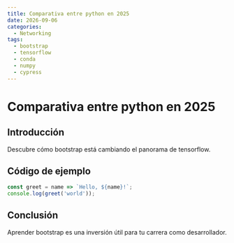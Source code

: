 ```yaml
---
title: Comparativa entre python en 2025
date: 2026-09-06
categories:
  - Networking
tags:
  - bootstrap
  - tensorflow
  - conda
  - numpy
  - cypress
---
```


# Comparativa entre python en 2025

## Introducción

Descubre cómo bootstrap está cambiando el panorama de tensorflow.

## Código de ejemplo

```javascript
const greet = name => `Hello, ${name}!`;
console.log(greet('world'));
```

## Conclusión

Aprender bootstrap es una inversión útil para tu carrera como desarrollador.